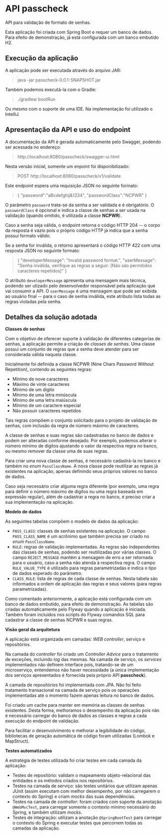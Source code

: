 # API passcheck
API para validação de formato de senhas.

Esta aplicação foi criada com Spring Boot e requer um banco de dados. Para efeito de demonstração, já está configurada com um banco embutido H2.

## Execução da aplicação
A aplicação pode ser executada através do arquivo JAR:
> java -jar passcheck-0.0.1-SNAPSHOT.jar

Também podemos executá-la com o Gradle:
> ./gradlew bootRun

Ou mesmo com o suporte de uma IDE. Na implementação foi utilizado o IntelliJ.

## Apresentação da API e uso do endpoint
A documentação da API é gerada automaticamente pelo Swagger, podendo ser acessada no endereço:
> http://localhost:8080/passcheck/swagger-ui.html

Nesta versão inicial, somente um enpoint foi disponibilizado:
> POST http://localhost:8080/passcheck/v1/validate

Este endpoint espera uma requisição JSON no seguinte formato:
> {
  	"password":"aBcdefghij&1234",
  	"passwordClass":"NCPWR"
  }

O parâmetro `password` trata-se da senha a ser validada e é obrigatório. O `passwordClass` é opcional e indica a classe de senhas a ser usada na validação (quando omitido, é utilizada a classe **NCPWR**).

Caso a senha seja válida, o endpoint retorna o código HTTP 204 -- o corpo da resposta é vazio pois o próprio código HTTP já indica que a senha possui formato válido. 

Se a senha for inválida, o retorno apresentará o código HTTP 422 com uma resposta JSON no seguinte formato:
> {
      "developerMessage": "Invalid password format.",
      "userMessage": "Senha inválida, verifique as regras a seguir: [Não são permitidos caracteres repetidos]"
  } 

O atributo `developerMessage` apresenta uma mensagem mais técnica, podendo ser utizado pelo desenvolvedor responsável pela aplicação que vai consumir a API. O `userMessage` é uma mensagem que pode ser exibida ao usuário final -- para o caso de senha inválida, este atributo lista todas as regras violadas pela senha.

## Detalhes da solução adotada

**Classes de senhas**

Com o objetivo de oferecer suporte à validação de diferentes categorias de senhas, a aplicação permite a criação de _classes de senhas_. Uma classe possui um conjunto de regras que a senha deve atender para ser considerada válida naquela classe.

Inicialmente foi definida a classe NCPWR (Nine Chars Password Without Repetition), contendo as seguintes regras:
* Mínimo de nove caracteres
* Máximo de vinte caracteres
* Mínimo de um dígito
* Mínimo de uma letra minúscula
* Mínimo de uma letra maiúscula
* Mínimo de um caractere especial
* Não possuir caracteres repetidos

Tais regras compõem o conjunto solicitado para o projeto de validação de senhas, com inclusão da regra de número máximo de caracteres.

A classe de senhas e suas regras são cadastradas no banco de dados e podem ser alteradas conforme desejado. Por exemplo, podemos alterar o número mínimo de dígitos ajustando o valor da respectiva regra no banco, ou mesmo remover da classe uma de suas regras.

Para criar uma nova classe de senhas, é necessário cadastrá-la no banco e também no _enum_ `PassClassName`. A nova classe pode reutilizar as regras já existentes na aplicação, apenas definindo seus próprios valores no banco de dados.

Caso seja necessário criar alguma regra diferente (por exemplo, uma regra para definir o número máximo de dígitos ou uma regra baseada em expressão regular), além de cadastrar a regra no banco, é preciso criar a sua implementação na aplicação.

**Modelo de dados**

As seguintes tabelas compõem o modelo de dados da aplicação:
* `PASS_CLASS`: classes de senhas existentes na aplicação. O campo `PASS_CLASS_NAME` é um acrônimo que também precisa ser criado no _enum_ `PassClassName`.
* `RULE`: regras de validação implementadas. As regras são independentes das classes de senhas, podendo ser reutilizadas por várias classes. O campo `REJECT_MESSAGE` mantém a mensagem de erro a ser retornada para o usuário, caso a senha não atenda à respectiva regra. O campo `RULE_VALUE_TYPE` é utilizado para regras parametrizadas e indica o tipo de dados esperado do parâmetro. 
* `CLASS_RULE`: lista de regras de cada classe de senhas. Nesta tabela são informados a ordem de aplicação das regras e seus valores (para regras parametrizadas).

Como comentado anteriormente, a aplicação está configurada com um banco de dados embutido, para efeito de demonstração. As tabelas são criadas automaticamente pelo Flyway quando a aplicação é iniciada. Também foram incluídos nos scripts do Flyway comandos SQL para cadastrar a classe de senhas NCPWR e suas regras. 

**Visão geral da arquitetura**

A aplicação está organizada em camadas: _WEB controller_, serviço e repositórios. 

Na camada do _controller_ foi criado um _Controller Advice_ para o tratamento de exceções, incluindo _log_ das mesmas. Na camada de serviço, os _services_ implementados não definem interface pois, tratando-se de um microserviço, entendemos não haver necessidade (a única implementação dos serviços apresentados é fornecida pela próprio API **passcheck**).

A camada de repositórios foi implementada com JPA. Não foi feito tratamento transacional na camada de serviço pois os operações implementadas até o momento fazem apenas leitura no banco de dados.

Foi criado um cache para manter em memória as classes de senhas existentes. Desta forma, melhoramos o desempenho da aplicação pois não é necessário carregar do banco de dados as classes e regras a cada execução do endpoint de validação. 

Para facilitar o desenvolvimento e melhorar a legibilidade do código, bibliotecas de geração automática de código foram utilizadas (Lombok e MapStruct). 

**Testes automatizados**

A estratégia de testes utilizada foi criar testes em cada camada da aplicação:
* Testes de repositório: validam o mapeamento objeto-relacional das entidades e os métodos criados nos repositórios.
* Testes na camada de serviço: são testes unitários que utilizam apenas JUnit (assim executam com melhor desempenho, por não carregarem o contexto do Spring) e criam _mocks_ das suas dependências.
* Testes na camada de _controller_: foram criados com suporte da anotação `@WebMvcTest`, para carregar somente o contexto mínimo necessário do Spring, e também utilizam _mocks_.
* Testes de integração: utilizam a anotação `@SpringBootTest` para carregar o contexto do Spring e executar testes que percorrem todas as camadas da aplicação.

